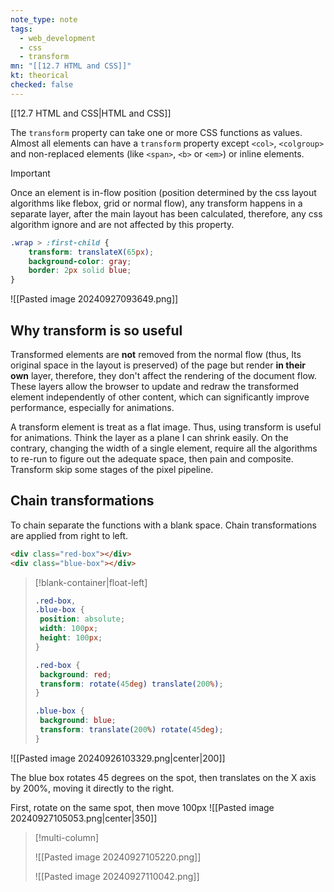 ```yaml
---
note_type: note
tags:
  - web_development
  - css
  - transform
mn: "[[12.7 HTML and CSS]]"
kt: theorical
checked: false
---
```

[[12.7 HTML and CSS|HTML and CSS]]

The `transform` property can take one or more CSS functions as values. Almost all elements can have a `transform` property except `<col>`, `<colgroup>` and non-replaced elements (like `<span>`, `<b>` or `<em>`) or inline elements. 

>[!important]
>Once an element is in-flow position (position determined by the css layout algorithms like flebox, grid or normal flow), any transform happens in a separate layer, after the main layout has been calculated, therefore, any css algorithm ignore and are not affected by this property.

```css
.wrap > :first-child {
    transform: translateX(65px);
    background-color: gray;
    border: 2px solid blue;
}
```

![[Pasted image 20240927093649.png]]

## Why transform is so useful
Transformed elements are **not** removed from the normal flow (thus, Its original space in the layout is preserved) of the page but render **in their own** layer, therefore, they don't affect the rendering of the document flow. These layers allow the browser to update and redraw the transformed element independently of other content, which can significantly improve performance, especially for animations.

A transform element is treat as a flat image. Thus, using transform is useful for animations. Think the layer as a plane I can shrink easily. On the contrary, changing the width of a single element, require all the algorithms to re-run to figure out the adequate space, then pain and composite. Transform skip some stages of the pixel pipeline.

## Chain transformations
To chain separate the functions with a blank space. Chain transformations are applied from right to left. 

```html
<div class="red-box"></div>
<div class="blue-box"></div>
```

>[!blank-container|float-left]
>```css
>.red-box,
>.blue-box {
>  position: absolute;
>  width: 100px;
>  height: 100px;
>}
>
>.red-box {
>  background: red;
>  transform: rotate(45deg) translate(200%);
>}
>
>.blue-box {
>  background: blue;
>  transform: translate(200%) rotate(45deg);
>}
>```

![[Pasted image 20240926103329.png|center|200]]

The blue box rotates 45 degrees on the spot, then translates on the X axis by 200%, moving it directly to the right. 


First, rotate on the same spot, then move 100px
![[Pasted image 20240927105053.png|center|350]]

>[!multi-column]
>
>![[Pasted image 20240927105220.png]]
>
>![[Pasted image 20240927110042.png]]

